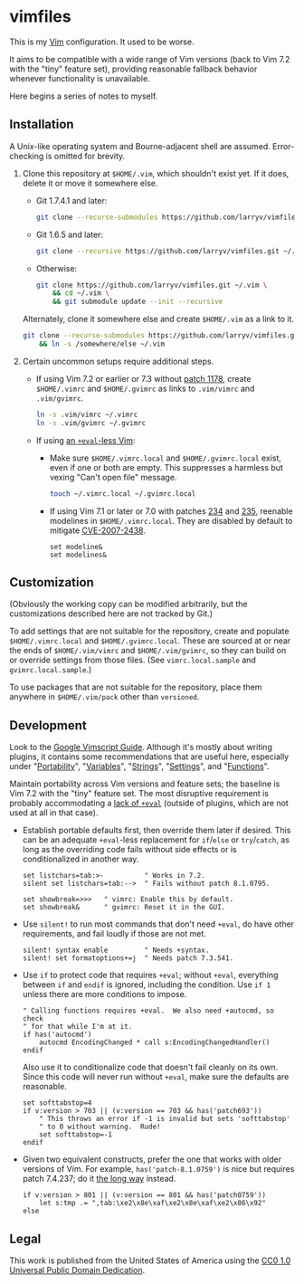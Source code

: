 <!--
    README.markdown
    ---------------

    SPDX-License-Identifier: CC0-1.0

    Written in 2020-2021, 2023 by Lawrence Velazquez <vq@larryv.me>.

    To the extent possible under law, the author has dedicated all
    copyright and related and neighboring rights to this software to the
    public domain worldwide.  This software is distributed without any
    warranty.

    You should have received a copy of the CC0 Public Domain Dedication
    along with this software.  If not, see
    <https://creativecommons.org/publicdomain/zero/1.0/>.
-->


# vimfiles #

This is my [Vim][1] configuration.  It used to be worse.

It aims to be compatible with a wide range of Vim versions (back to Vim
7.2 with the "tiny" feature set), providing reasonable fallback behavior
whenever functionality is unavailable.

Here begins a series of notes to myself.


## Installation ##

A Unix-like operating system and Bourne-adjacent shell are assumed.
Error-checking is omitted for brevity.

1.  Clone this repository at `$HOME/.vim`, which shouldn't exist yet.
    If it does, delete it or move it somewhere else.

    -   Git 1.7.4.1 and later:

        ```sh
        git clone --recurse-submodules https://github.com/larryv/vimfiles.git ~/.vim
        ```

    -   Git 1.6.5 and later:

        ```sh
        git clone --recursive https://github.com/larryv/vimfiles.git ~/.vim
        ```

    -   Otherwise:

        ```sh
        git clone https://github.com/larryv/vimfiles.git ~/.vim \
            && cd ~/.vim \
            && git submodule update --init --recursive
        ```

    Alternately, clone it somewhere else and create `$HOME/.vim` as
    a link to it.

    ```sh
    git clone --recurse-submodules https://github.com/larryv/vimfiles.git /somewhere/else \
        && ln -s /somewhere/else ~/.vim
    ```

2.  Certain uncommon setups require additional steps.

    -   If using Vim 7.2 or earlier or 7.3 without [patch 1178][2],
        create `$HOME/.vimrc` and `$HOME/.gvimrc` as links to
        `.vim/vimrc` and `.vim/gvimrc`.

        ```sh
        ln -s .vim/vimrc ~/.vimrc
        ln -s .vim/gvimrc ~/.gvimrc
        ```

    -   If using [an `+eval`-less Vim][3]:

        -   Make sure `$HOME/.vimrc.local` and `$HOME/.gvimrc.local`
            exist, even if one or both are empty.  This suppresses
            a harmless but vexing "Can't open file" message.

            ```sh
            touch ~/.vimrc.local ~/.gvimrc.local
            ```

        -   If using Vim 7.1 or later or 7.0 with patches [234][4] and
            [235][5], reenable modelines in `$HOME/.vimrc.local`.  They
            are disabled by default to mitigate [CVE-2007-2438][6].

            ```vim
            set modeline&
            set modelines&
            ```


## Customization ##

(Obviously the working copy can be modified arbitrarily, but the
customizations described here are not tracked by Git.)

To add settings that are not suitable for the repository, create and
populate `$HOME/.vimrc.local` and `$HOME/.gvimrc.local`.  These are
sourced at or near the ends of `$HOME/.vim/vimrc` and
`$HOME/.vim/gvimrc`, so they can build on or override settings from
those files.  (See `vimrc.local.sample` and `gvimrc.local.sample`.)

To use packages that are not suitable for the repository, place them
anywhere in `$HOME/.vim/pack` other than `versioned`.


## Development ##

Look to the [Google Vimscript Guide][7].  Although it's mostly about
writing plugins, it contains some recommendations that are useful here,
especially under "[Portability][8]", "[Variables][9]", "[Strings][10]",
"[Settings][11]", and "[Functions][12]".

Maintain portability across Vim versions and feature sets; the baseline
is Vim 7.2 with the "tiny" feature set.  The most disruptive requirement
is probably accommodating a [lack of `+eval`][3] (outside of plugins,
which are not used at all in that case).

-   Establish portable defaults first, then override them later if
    desired.  This can be an adequate `+eval`-less replacement for
    `if`/`else` or `try`/`catch`, as long as the overriding code fails
    without side effects or is conditionalized in another way.

    ```vim
    set listchars=tab:>-          " Works in 7.2.
    silent set listchars=tab:-->  " Fails without patch 8.1.0795.
    ```

    ```vim
    set showbreak=>>>   " vimrc: Enable this by default.
    set showbreak&      " gvimrc: Reset it in the GUI.
    ```

-   Use `silent!` to run most commands that don't need `+eval`, do have
    other requirements, and fail loudly if those are not met.

    ```vim
    silent! syntax enable         " Needs +syntax.
    silent! set formatoptions+=j  " Needs patch 7.3.541.
    ```

-   Use `if` to protect code that requires `+eval`; without `+eval`,
    everything between `if` and `endif` is ignored, including the
    condition.  Use `if 1` unless there are more conditions to impose.

    ```vim
    " Calling functions requires +eval.  We also need +autocmd, so check
    " for that while I'm at it.
    if has('autocmd')
        autocmd EncodingChanged * call s:EncodingChangedHandler()
    endif
    ```

    Also use it to conditionalize code that doesn't fail cleanly on its
    own.  Since this code will never run without `+eval`, make sure the
    defaults are reasonable.

    ```vim
    set softtabstop=4
    if v:version > 703 || (v:version == 703 && has('patch693'))
        " This throws an error if -1 is invalid but sets 'softtabstop'
        " to 0 without warning.  Rude!
        set softtabstop=-1
    endif
    ```

-   Given two equivalent constructs, prefer the one that works with
    older versions of Vim.  For example, `has('patch-8.1.0759')` is nice
    but requires patch 7.4.237; do it [the long way][13] instead.

    ```vim
    if v:version > 801 || (v:version == 801 && has('patch0759'))
        let s:tmp .= ",tab:\xe2\x8e\xaf\xe2\x8e\xaf\xe2\x86\x92"
    else
    ```


## Legal ##

This work is published from the United States of America using the [CC0
1.0 Universal Public Domain Dedication][14].


 [1]: https://www.vim.org
 [2]: https://ftp.nluug.nl/pub/vim/patches/7.3/7.3.1178
 [3]: https://vimhelp.org/eval.txt.html#no-eval-feature
 [4]: https://ftp.nluug.nl/pub/vim/patches/7.0/7.0.234
 [5]: https://ftp.nluug.nl/pub/vim/patches/7.0/7.0.235
 [6]: https://nvd.nist.gov/vuln/detail/CVE-2007-2438
   "National Vulnerability Database - CVE-2007-2438"
 [7]: https://google.github.io/styleguide/vimscriptfull.xml
 [8]: https://google.github.io/styleguide/vimscriptfull.xml#Portability
 [9]: https://google.github.io/styleguide/vimscriptfull.xml#Variables
[10]: https://google.github.io/styleguide/vimscriptfull.xml#Strings
[11]: https://google.github.io/styleguide/vimscriptfull.xml#Settings
[12]: https://google.github.io/styleguide/vimscriptfull.xml#Functions
[13]: https://vimhelp.org/eval.txt.html#has-patch
[14]: https://creativecommons.org/publicdomain/zero/1.0/
